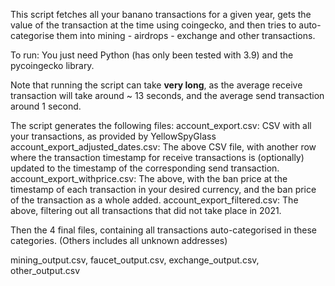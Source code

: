 This script fetches all your banano transactions for a given year, gets the value of the transaction at the time using coingecko, and then tries to auto-categorise them into mining - airdrops - exchange and other transactions.

To run: You just need Python (has only been tested with 3.9) and the pycoingecko library. 

Note that running the script can take **very long**, as the average receive transaction will take around ~ 13 seconds, and the average send transaction around 1 second.

The script generates the following files:
account_export.csv: CSV with all your transactions, as provided by YellowSpyGlass
account_export_adjusted_dates.csv: The above CSV file, with another row where the transaction timestamp for receive transactions is (optionally) updated to the timestamp of the corresponding send transaction.
account_export_withprice.csv: The above, with the ban price at the timestamp of each transaction in your desired currency, and the ban price of the transaction as a whole added.
account_export_filtered.csv: The above, filtering out all transactions that did not take place in 2021.

Then the 4 final files, containing all transactions auto-categorised in these categories. (Others includes all unknown addresses)

mining_output.csv, faucet_output.csv, exchange_output.csv, other_output.csv